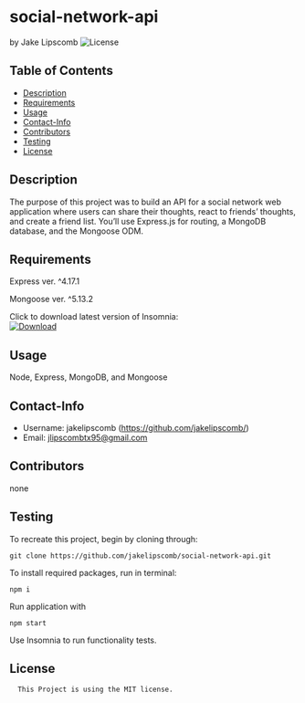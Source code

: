 # social-network-api
  by Jake Lipscomb
  ![License](https://img.shields.io/badge/License-MIT-blue.svg)


  ## Table of Contents
  * [Description](#description)
  * [Requirements](#requirements)
  * [Usage](#usage)
  * [Contact-Info](#contact-info)
  * [Contributors](#contributors)
  * [Testing](#testing)
* [License](#license)

## Description
The purpose of this project was to build an API for a social network web application where users can share their thoughts, react to friends’ thoughts, and create a friend list. You’ll use Express.js for routing, a MongoDB database, and the Mongoose ODM.
## Requirements
Express ver. ^4.17.1

Mongoose ver. ^5.13.2

Click to download latest version of Insomnia:  
[![Download](https://insomnia.rest/images/insomnia-logo.svg)](https://insomnia.rest/download)
## Usage
Node, Express, MongoDB, and Mongoose
## Contact-Info
* Username: jakelipscomb (https://github.com/jakelipscomb/)
* Email: jlipscombtx95@gmail.com
## Contributors
none
## Testing

To recreate this project, begin by cloning through:

    git clone https://github.com/jakelipscomb/social-network-api.git

To install required packages, run in terminal:

    npm i

Run application with

    npm start

Use Insomnia to run functionality tests.


## License
      This Project is using the MIT license.
